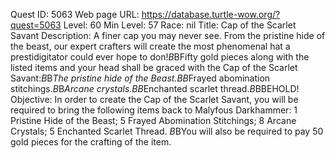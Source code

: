 Quest ID: 5063
Web page URL: https://database.turtle-wow.org/?quest=5063
Level: 60
Min Level: 57
Race: nil
Title: Cap of the Scarlet Savant
Description: A finer cap you may never see. From the pristine hide of the beast, our expert crafters will create the most phenomenal hat a prestidigitator could ever hope to don!$B$BFifty gold pieces along with the listed items and your head shall be graced with the Cap of the Scarlet Savant:$B$B*The pristine hide of the Beast.$B$B*Frayed abomination stitchings.$B$B*Arcane crystals.$B$B*Enchanted scarlet thread.$B$BBEHOLD!
Objective: In order to create the Cap of the Scarlet Savant, you will be required to bring the following items back to Malyfous Darkhammer: 1 Pristine Hide of the Beast; 5 Frayed Abomination Stitchings; 8 Arcane Crystals; 5 Enchanted Scarlet Thread. $B$BYou will also be required to pay 50 gold pieces for the crafting of the item.

